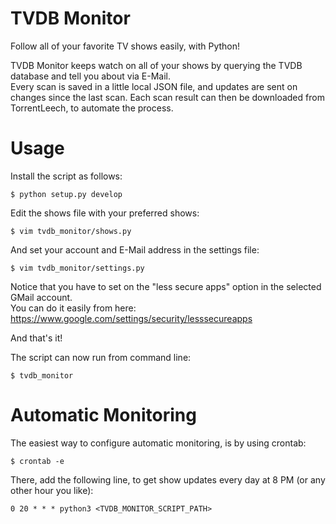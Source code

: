 TVDB Monitor
============

Follow all of your favorite TV shows easily, with Python!

TVDB Monitor keeps watch on all of your shows by querying the TVDB database and tell you about via E-Mail.  
Every scan is saved in a little local JSON file, and updates are sent on changes since the last scan.
Each scan result can then be downloaded from TorrentLeech, to automate the process.

Usage
=====
Install the script as follows:

	$ python setup.py develop

Edit the shows file with your preferred shows:

	$ vim tvdb_monitor/shows.py
	
And set your account and E-Mail address in the settings file:

    $ vim tvdb_monitor/settings.py

Notice that you have to set on the "less secure apps" option in the selected GMail account.  
You can do it easily from here: https://www.google.com/settings/security/lesssecureapps

And that's it!

The script can now run from command line:

	$ tvdb_monitor
	
Automatic Monitoring
====================
The easiest way to configure automatic monitoring, is by using crontab:
    
    $ crontab -e

There, add the following line, to get show updates every day at 8 PM (or any other hour you like):

    0 20 * * * python3 <TVDB_MONITOR_SCRIPT_PATH>
